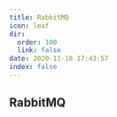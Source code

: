 ```yaml
---
title: RabbitMQ
icon: leaf
dir:
  order: 100
  link: false
date: 2020-11-18 17:43:57
index: false
---
```





## RabbitMQ

